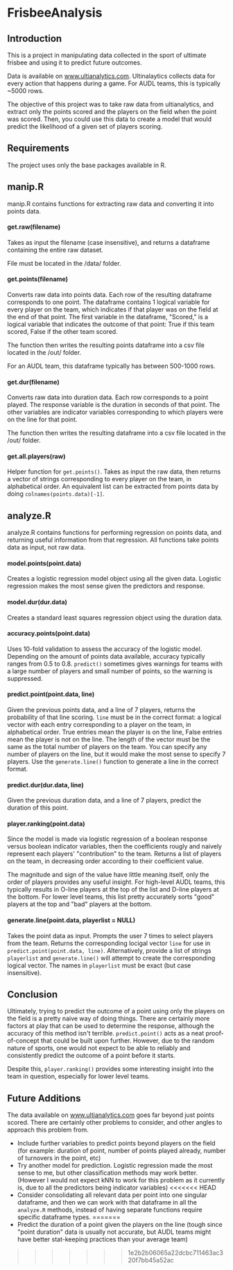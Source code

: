 # FrisbeeAnalysis

## Introduction
This is a project in manipulating data collected in the sport of ultimate frisbee and using it to predict future outcomes.

Data is available on www.ultianalytics.com. Ultinalaytics collects data for every action that happens during a game. For AUDL teams, this is typically ~5000 rows.

The objective of this project was to take raw data from ultianalytics, and extract only the points scored and the players on the field when the point was scored. Then, you could use this data to create a model that would predict the likelihood of a given set of players scoring.

## Requirements
The project uses only the base packages available in R.

## manip.R
manip.R contains functions for extracting raw data and converting it into points data.

#### get.raw(filename)
Takes as input the filename (case insensitive), and returns a dataframe containing the entire raw dataset.

File must be located in the /data/ folder.

#### get.points(filename)
Converts raw data into points data. Each row of the resulting dataframe corresponds to one point. The dataframe contains 1 logical variable for every player on the team, which indicates if that player was on the field at the end of that point. The first variable in the dataframe, "Scored," is a logical variable that indicates the outcome of that point: True if this team scored, False if the other team scored.

The function then writes the resulting points dataframe into a csv file located in the /out/ folder.

For an AUDL team, this dataframe typically has between 500-1000 rows.

#### get.dur(filename)
Converts raw data into duration data. Each row corresponds to a point played. The response variable is the duration in seconds of that point. The other variables are indicator variables corresponding to which players were on the line for that point.

The function then writes the resulting dataframe into a csv file located in the /out/ folder.

#### get.all.players(raw)
Helper function for `get.points()`. Takes as input the raw data, then returns a vector of strings corresponding to every player on the team, in alphabetical order.
An equivalent list can be extracted from points data by doing `colnames(points.data)[-1]`.

## analyze.R
analyze.R contains functions for performing regression on points data, and returning useful information from that regression.
All functions take points data as input, not raw data.

#### model.points(point.data)
Creates a logistic regression model object using all the given data. Logistic regression makes the most sense given the predictors and response.

#### model.dur(dur.data)
Creates a standard least squares regression object using the duration data.

#### accuracy.points(point.data)
Uses 10-fold validation to assess the accuracy of the logistic model.
Depending on the amount of points data available, accuracy typically ranges from 0.5 to 0.8.
`predict()` sometimes gives warnings for teams with a large number of players and small number of points, so the warning is suppressed.

#### predict.point(point.data, line)
Given the previous points data, and a line of 7 players, returns the probability of that line scoring.
`line` must be in the correct format: a logical vector with each entry corresponding to a player on the team, in alphabetical order. True entries mean the player is on the line, False entries mean the player is not on the line. The length of the vector must be the same as the total number of players on the team. You can specify any number of players on the line, but it would make the most sense to specify 7 players.
Use the `generate.line()` function to generate a line in the correct format.

#### predict.dur(dur.data, line)
Given the previous duration data, and a line of 7 players, predict the duration of this point.

#### player.ranking(point.data)
Since the model is made via logistic regression of a boolean response versus boolean indicator variables, then the coefficients rougly and naively represent each players' "contribution" to the team. Returns a list of players on the team, in decreasing order according to their coefficient value.

The magnitude and sign of the value have little meaning itself, only the order of players provides any useful insight.
For high-level AUDL teams, this typically results in O-line players at the top of the list and D-line players at the bottom.
For lower level teams, this list pretty accurately sorts "good" players at the top and "bad" players at the bottom.

#### generate.line(point.data, playerlist = NULL)
Takes the point data as input. Prompts the user 7 times to select players from the team. Returns the corresponding locigal vector `line` for use in `predict.point(point.data, line)`.
Alternatively, provide a list of strings `playerlist` and `generate.line()` will attempt to create the corresponding logical vector. The names in `playerlist` must be exact (but case insensitive).

## Conclusion
Ultimately, trying to predict the outcome of a point using only the players on the field is a pretty naive way of doing things. There are certainly more factors at play that can be used to determine the response, although the accuracy of this method isn't terrible. `predict.point()` acts as a neat proof-of-concept that could be built upon further. However, due to the random nature of sports, one would not expect to be able to reliably and consistently predict the outcome of a point before it starts.

Despite this, `player.ranking()` provides some interesting insight into the team in question, especially for lower level teams.

## Future Additions
The data available on www.ultianalytics.com goes far beyond just points scored. There are certainly other problems to consider, and other angles to approach this problem from.
 * Include further variables to predict points beyond players on the field (for example: duration of point, number of points played already, number of turnovers in the point, etc)
 * Try another model for prediction. Logistic regression made the most sense to me, but other classification methods may work better. (However I would not expect kNN to work for this problem as it currently is, due to all the predictors being indicator variables)
<<<<<<< HEAD
 * Consider consolidating all relevant data per point into one singular dataframe, and then we can work with that dataframe in all the `analyze.R` methods, instead of having separate functions require specific dataframe types.
=======
 * Predict the duration of a point given the players on the line (tough since "point duration" data is usually not accurate, but AUDL teams might have better stat-keeping practices than your average team)
>>>>>>> 1e2b2b06065a22dcbc711463ac320f7bb45a52ac
